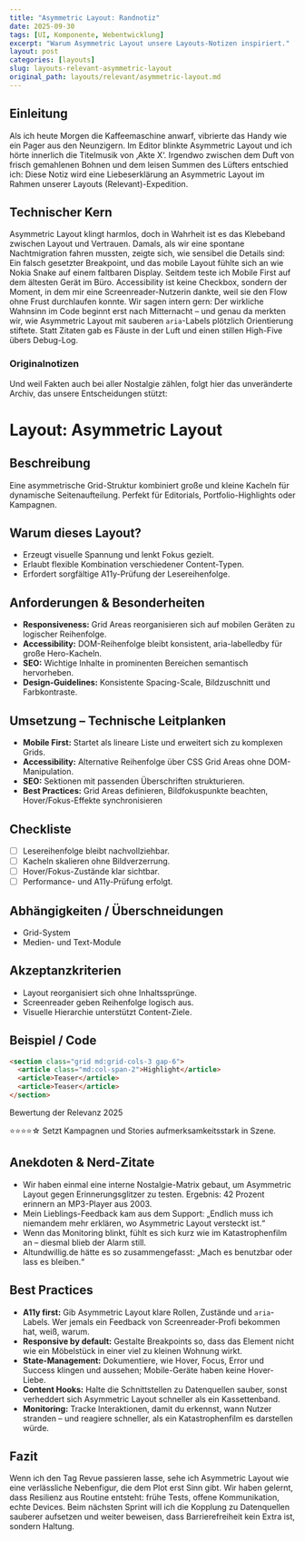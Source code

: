 ```yaml
---
title: "Asymmetric Layout: Randnotiz"
date: 2025-09-30
tags: [UI, Komponente, Webentwicklung]
excerpt: "Warum Asymmetric Layout unsere Layouts-Notizen inspiriert."
layout: post
categories: [layouts]
slug: layouts-relevant-asymmetric-layout
original_path: layouts/relevant/asymmetric-layout.md
---
```


## Einleitung
Als ich heute Morgen die Kaffeemaschine anwarf, vibrierte das Handy wie ein Pager aus den Neunzigern. Im Editor blinkte Asymmetric Layout und ich hörte innerlich die Titelmusik von ‚Akte X‘. Irgendwo zwischen dem Duft von frisch gemahlenen Bohnen und dem leisen Summen des Lüfters entschied ich: Diese Notiz wird eine Liebeserklärung an Asymmetric Layout im Rahmen unserer Layouts (Relevant)-Expedition.

## Technischer Kern
Asymmetric Layout klingt harmlos, doch in Wahrheit ist es das Klebeband zwischen Layout und Vertrauen. Damals, als wir eine spontane Nachtmigration fahren mussten, zeigte sich, wie sensibel die Details sind: Ein falsch gesetzter Breakpoint, und das mobile Layout fühlte sich an wie Nokia Snake auf einem faltbaren Display. Seitdem teste ich Mobile First auf dem ältesten Gerät im Büro. Accessibility ist keine Checkbox, sondern der Moment, in dem mir eine Screenreader-Nutzerin dankte, weil sie den Flow ohne Frust durchlaufen konnte. Wir sagen intern gern: Der wirkliche Wahnsinn im Code beginnt erst nach Mitternacht – und genau da merkten wir, wie Asymmetric Layout mit sauberen `aria`-Labels plötzlich Orientierung stiftete. Statt Zitaten gab es Fäuste in der Luft und einen stillen High-Five übers Debug-Log.

### Originalnotizen
Und weil Fakten auch bei aller Nostalgie zählen, folgt hier das unveränderte Archiv, das unsere Entscheidungen stützt:
# Layout: Asymmetric Layout

## Beschreibung
Eine asymmetrische Grid-Struktur kombiniert große und kleine Kacheln für dynamische Seitenaufteilung. Perfekt für Editorials, Portfolio-Highlights oder Kampagnen.

## Warum dieses Layout?
- Erzeugt visuelle Spannung und lenkt Fokus gezielt.
- Erlaubt flexible Kombination verschiedener Content-Typen.
- Erfordert sorgfältige A11y-Prüfung der Lesereihenfolge.

## Anforderungen & Besonderheiten
- **Responsiveness:** Grid Areas reorganisieren sich auf mobilen Geräten zu logischer Reihenfolge.
- **Accessibility:** DOM-Reihenfolge bleibt konsistent, aria-labelledby für große Hero-Kacheln.
- **SEO:** Wichtige Inhalte in prominenten Bereichen semantisch hervorheben.
- **Design-Guidelines:** Konsistente Spacing-Scale, Bildzuschnitt und Farbkontraste.

## Umsetzung – Technische Leitplanken
- **Mobile First:** Startet als lineare Liste und erweitert sich zu komplexen Grids.
- **Accessibility:** Alternative Reihenfolge über CSS Grid Areas ohne DOM-Manipulation.
- **SEO:** Sektionen mit passenden Überschriften strukturieren.
- **Best Practices:** Grid Areas definieren, Bildfokuspunkte beachten, Hover/Fokus-Effekte synchronisieren

## Checkliste
- [ ] Lesereihenfolge bleibt nachvollziehbar.
- [ ] Kacheln skalieren ohne Bildverzerrung.
- [ ] Hover/Fokus-Zustände klar sichtbar.
- [ ] Performance- und A11y-Prüfung erfolgt.

## Abhängigkeiten / Überschneidungen
- Grid-System
- Medien- und Text-Module

## Akzeptanzkriterien
- Layout reorganisiert sich ohne Inhaltssprünge.
- Screenreader geben Reihenfolge logisch aus.
- Visuelle Hierarchie unterstützt Content-Ziele.

## Beispiel / Code
```html
<section class="grid md:grid-cols-3 gap-6">
  <article class="md:col-span-2">Highlight</article>
  <article>Teaser</article>
  <article>Teaser</article>
</section>
```

Bewertung der Relevanz 2025

⭐⭐⭐⭐☆ Setzt Kampagnen und Stories aufmerksamkeitsstark in Szene.

## Anekdoten & Nerd-Zitate
- Wir haben einmal eine interne Nostalgie-Matrix gebaut, um Asymmetric Layout gegen Erinnerungsglitzer zu testen. Ergebnis: 42 Prozent erinnern an MP3-Player aus 2003.
- Mein Lieblings-Feedback kam aus dem Support: „Endlich muss ich niemandem mehr erklären, wo Asymmetric Layout versteckt ist.“
- Wenn das Monitoring blinkt, fühlt es sich kurz wie im Katastrophenfilm an – diesmal blieb der Alarm still.
- Altundwillig.de hätte es so zusammengefasst: „Mach es benutzbar oder lass es bleiben.“

## Best Practices
- **A11y first:** Gib Asymmetric Layout klare Rollen, Zustände und `aria`-Labels. Wer jemals ein Feedback von Screenreader-Profi bekommen hat, weiß, warum.
- **Responsive by default:** Gestalte Breakpoints so, dass das Element nicht wie ein Möbelstück in einer viel zu kleinen Wohnung wirkt.
- **State-Management:** Dokumentiere, wie Hover, Focus, Error und Success klingen und aussehen; Mobile-Geräte haben keine Hover-Liebe.
- **Content Hooks:** Halte die Schnittstellen zu Datenquellen sauber, sonst verheddert sich Asymmetric Layout schneller als ein Kassettenband.
- **Monitoring:** Tracke Interaktionen, damit du erkennst, wann Nutzer stranden – und reagiere schneller, als ein Katastrophenfilm es darstellen würde.

## Fazit
Wenn ich den Tag Revue passieren lasse, sehe ich Asymmetric Layout wie eine verlässliche Nebenfigur, die dem Plot erst Sinn gibt. Wir haben gelernt, dass Resilienz aus Routine entsteht: frühe Tests, offene Kommunikation, echte Devices. Beim nächsten Sprint will ich die Kopplung zu Datenquellen sauberer aufsetzen und weiter beweisen, dass Barrierefreiheit kein Extra ist, sondern Haltung.

